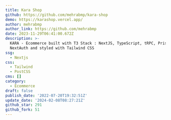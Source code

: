 ```yaml
---
title: Kara Shop
github: https://github.com/mehrabmp/kara-shop
demo: https://karashop.vercel.app/
author: mehrabmp
author_link: https://github.com/mehrabmp
date: 2023-11-29T06:41:00.672Z
description: >-
  KARA - Ecommerce built with T3 Stack : NextJS, TypeScript, tRPC, Prisma,
  NextAuth and styled with Tailwind CSS
ssg:
  - Nextjs
css:
  - Tailwind
  - PostCSS
cms: []
category:
  - Ecommerce
draft: false
publish_date: '2022-07-20T19:32:51Z'
update_date: '2024-02-08T08:27:21Z'
github_star: 291
github_fork: 51
---
```

